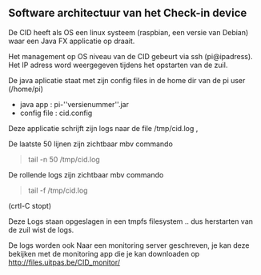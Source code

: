 ---
---

## Software architectuur van het Check-in device

De CID heeft als OS een linux systeem (raspbian, een versie van Debian) waar een Java FX applicatie op draait. 

Het management op OS niveau van de CID gebeurt via ssh (pi@ipadress). Het IP adress word weergegeven tijdens het opstarten van de zuil. 


De java aplicatie staat met zijn config files in de home dir van de pi user (/home/pi) 

 * java app : pi-''versienummer''.jar
 * config file : cid.config

Deze applicatie schrijft zijn  logs naar de file /tmp/cid.log , 
	
De laatste 50 lijnen zijn zichtbaar mbv commando 

<blockquote> tail -n 50 /tmp/cid.log </blockquote>
	
De rollende logs zijn zichtbaar mbv commando 

<blockquote> tail -f /tmp/cid.log </blockquote> (crtl-C stopt)




Deze Logs staan opgeslagen in een tmpfs filesystem .. dus herstarten van de zuil wist de logs. 


De logs worden ook Naar een monitoring server geschreven, je kan deze bekijken met de monitoring app die je kan downloaden op http://files.uitpas.be/CID_monitor/
